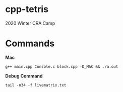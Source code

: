 # cpp-tetris

2020 Winter CRA Camp

# Commands

**Mac**

`g++ main.cpp Console.c block.cpp -D_MAC && ./a.out`

**Debug Command**

`tail -n34 -f livematrix.txt`
